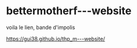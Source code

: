 # bettermotherf---website


voila le lien, bande d'impolis

https://gui38.github.io/thp_m---website/
